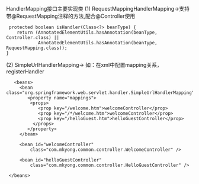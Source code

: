 HandlerMapping接口主要实现类
(1) RequestMappingHandlerMapping->支持带@RequestMapping注释的方法,配合@Controller使用

     protected boolean isHandler(Class<?> beanType) {
		return (AnnotatedElementUtils.hasAnnotation(beanType, Controller.class) ||
				AnnotatedElementUtils.hasAnnotation(beanType, RequestMapping.class));
	}

(2) SimpleUrlHandlerMapping-> 如：在xml中配置mapping关系，registerHandler
       
       <beans>
         <bean class="org.springframework.web.servlet.handler.SimpleUrlHandlerMapping">
            <property name="mappings">
             <props>
                <prop key="/welcome.htm">welcomeController</prop>
                <prop key="/*/welcome.htm">welcomeController</prop>
                <prop key="/helloGuest.htm">helloGuestController</prop>
              </props>
            </property>
         </bean>
         
         <bean id="welcomeController" 
             class="com.mkyong.common.controller.WelcomeController" />
             
         <bean id="helloGuestController" 
             class="com.mkyong.common.controller.HelloGuestController" />
             
     </beans>
     

